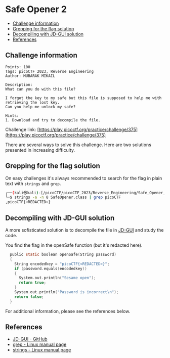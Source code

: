# Safe Opener 2

- [Challenge information](#challenge-information)
- [Grepping for the flag solution](#grepping-for-the-flag-solution)
- [Decompiling with JD-GUI solution](#decompiling-with-jd-gui-solution)
- [References](#references)

## Challenge information
```
Points: 100
Tags: picoCTF 2023, Reverse Engineering
Author: MUBARAK MIKAIL
 
Description:
What can you do with this file?

I forgot the key to my safe but this file is supposed to help me with retrieving the lost key.  
Can you help me unlock my safe?
 
Hints:
1. Download and try to decompile the file.
```
Challenge link: [https://play.picoctf.org/practice/challenge/375](https://play.picoctf.org/practice/challenge/375)

There are several ways to solve this challenge. Here are two solutions presented in increasing difficulty.

## Grepping for the flag solution

On easy challenges it's always recommended to search for the flag in plain text with `strings` and `grep`.
```bash
┌──(kali㉿kali)-[/picoCTF/picoCTF_2023/Reverse_Engineering/Safe_Opener_2]
└─$ strings -a -n 8 SafeOpener.class | grep picoCTF
,picoCTF{<REDACTED>}
```

## Decompiling with JD-GUI solution

A more sofisticated solution is to decompile the file in [JD-GUI](https://github.com/java-decompiler/jd-gui) and study the code.

You find the flag in the openSafe function (but it's redacted here).
```C
  public static boolean openSafe(String password)
  {
    String encodedkey = "picoCTF{<REDACTED>}";
    if (password.equals(encodedkey))
    {
      System.out.println("Sesame open");
      return true;
    }
    System.out.println("Password is incorrect\n");
    return false;
  }
```

For additional information, please see the references below.

## References

- [JD-GUI - GitHub](https://github.com/java-decompiler/jd-gui)
- [grep - Linux manual page](https://man7.org/linux/man-pages/man1/grep.1.html)
- [strings - Linux manual page](https://man7.org/linux/man-pages/man1/strings.1.html)
